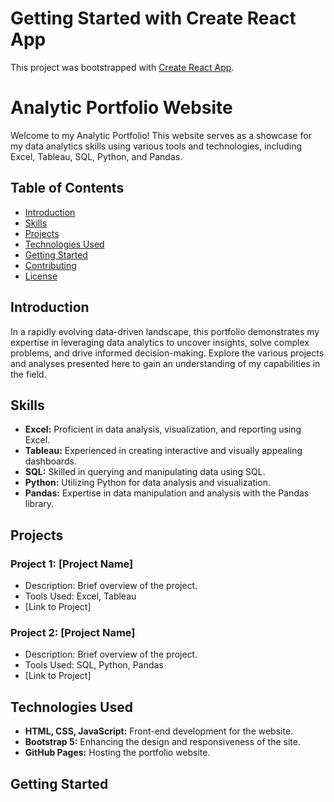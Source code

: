 # Getting Started with Create React App

This project was bootstrapped with [Create React App](https://github.com/facebook/create-react-app).

# Analytic Portfolio Website

Welcome to my Analytic Portfolio! This website serves as a showcase for my data analytics skills using various tools and technologies, including Excel, Tableau, SQL, Python, and Pandas.

## Table of Contents

- [Introduction](#introduction)
- [Skills](#skills)
- [Projects](#projects)
- [Technologies Used](#technologies-used)
- [Getting Started](#getting-started)
- [Contributing](#contributing)
- [License](#license)

## Introduction

In a rapidly evolving data-driven landscape, this portfolio demonstrates my expertise in leveraging data analytics to uncover insights, solve complex problems, and drive informed decision-making. Explore the various projects and analyses presented here to gain an understanding of my capabilities in the field.

## Skills

- **Excel:** Proficient in data analysis, visualization, and reporting using Excel.
- **Tableau:** Experienced in creating interactive and visually appealing dashboards.
- **SQL:** Skilled in querying and manipulating data using SQL.
- **Python:** Utilizing Python for data analysis and visualization.
- **Pandas:** Expertise in data manipulation and analysis with the Pandas library.

## Projects

### Project 1: [Project Name]

- Description: Brief overview of the project.
- Tools Used: Excel, Tableau
- [Link to Project]

### Project 2: [Project Name]

- Description: Brief overview of the project.
- Tools Used: SQL, Python, Pandas
- [Link to Project]

## Technologies Used

- **HTML, CSS, JavaScript:** Front-end development for the website.
- **Bootstrap 5:** Enhancing the design and responsiveness of the site.
- **GitHub Pages:** Hosting the portfolio website.

## Getting Started
